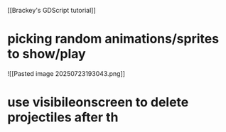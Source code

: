 [[Brackey's GDScript tutorial]]

# picking random animations/sprites to show/play
![[Pasted image 20250723193043.png]]

# use visibileonscreen to delete projectiles after th
